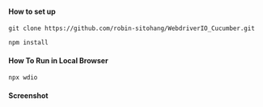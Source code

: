 #### How to set up
```
git clone https://github.com/robin-sitohang/WebdriverIO_Cucumber.git

npm install
```

#### How To Run in Local Browser
```
npx wdio

```

#### Screenshot
